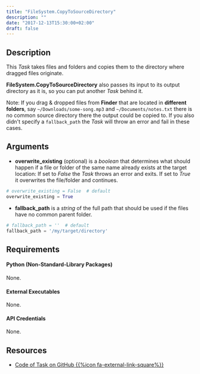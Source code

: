 ```yaml
---
title: "FileSystem.CopyToSourceDirectory"
description: ""
date: "2017-12-13T15:30:00+02:00"
draft: false
---
```


## Description

This *Task* takes files and folders and copies them to the directory where dragged files originate.

**FileSystem.CopyToSourceDirectory** also passes its input to its output directory as it is, so you can put another *Task* behind it.

Note: If you drag & dropped files from **Finder** that are located in **different folders**, say `~/Downloads/some-song.mp3` and `~/Documents/notes.txt` there is no common source directory there the output could be copied to. If you also didn't specify a `fallback_path` the *Task* will throw an error and fail in these cases.

## Arguments

- **overwrite_existing** (optional) is a *boolean* that determines what should happen if a file or folder of the same name already exists at the target location: If set to *False* the *Task* throws an error and exits. If set to *True* it overwrites the file/folder and continues.

```python
# overwrite_existing = False  # default
overwrite_existing = True
```

- **fallback_path** is a *string* of the full path that should be used if the files have no common parent folder.

```python
# fallback_path = ''  # default
fallback_path = '/my/target/directory'
```

## Requirements

#### Python (Non-Standard-Library Packages)

None.

#### External Executables

None.

#### API Credentials

None.

## Resources

- <a href="https://github.com/geberl/droppy-workspace/blob/master/Tasks/FileSystem.CopyToSourceDirectory/task.py" target="_blank">Code of Task on GitHub {{%icon fa-external-link-square%}}</a>
